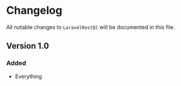 # Changelog

All notable changes to `LaravelRestQl` will be documented in this file.

## Version 1.0

### Added
- Everything
